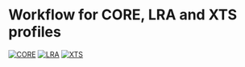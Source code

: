 # Workflow for CORE, LRA and XTS profiles
[![CORE](https://github.com/marcosgopen/workflows/actions/workflows/core-test.yml/badge.svg)](https://github.com/marcosgopen/workflows/actions/workflows/core-test.yml)
[![LRA](https://github.com/marcosgopen/workflows/actions/workflows/lra-test.yml/badge.svg)](https://github.com/marcosgopen/workflows/actions/workflows/lra-test.yml)
[![XTS](https://github.com/marcosgopen/workflows/actions/workflows/XTS-test.yaml/badge.svg)](https://github.com/marcosgopen/workflows/actions/workflows/XTS-test.yaml)
